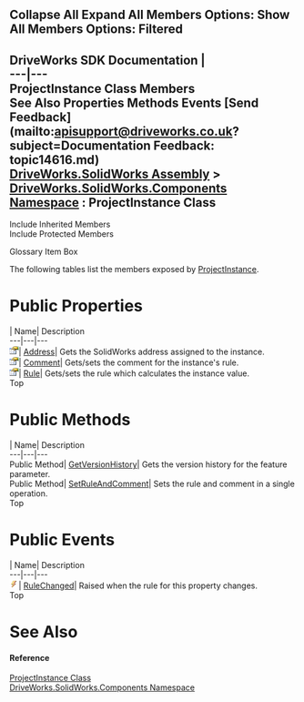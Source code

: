 Collapse All Expand All Members Options: Show All  Members Options: Filtered   
---  
DriveWorks SDK Documentation  |   
---|---  
ProjectInstance Class Members   
See Also Properties Methods Events [Send Feedback](mailto:apisupport@driveworks.co.uk?subject=Documentation Feedback: topic14616.md)  
[DriveWorks.SolidWorks Assembly](topic13342.md) > [DriveWorks.SolidWorks.Components Namespace](topic13925.md) : ProjectInstance Class  
---  
  
Include Inherited Members    
Include Protected Members  


Glossary Item Box

The following tables list the members exposed by [ProjectInstance](topic14616.md).

# Public Properties

| Name| Description  
---|---|---  
![Public Property](dotnetimages/publicProperty.gif)| [Address](topic14624.md)| Gets the SolidWorks address assigned to the instance.   
![Public Property](dotnetimages/publicProperty.gif)| [Comment](topic14625.md)| Gets/sets the comment for the instance's rule.   
![Public Property](dotnetimages/publicProperty.gif)| [Rule](topic14626.md)| Gets/sets the rule which calculates the instance value.   
Top

# Public Methods

| Name| Description  
---|---|---  
Public Method| [GetVersionHistory](topic14622.md)| Gets the version history for the feature parameter.   
Public Method| [SetRuleAndComment](topic14623.md)| Sets the rule and comment in a single operation.   
Top

# Public Events

| Name| Description  
---|---|---  
![Public Event](dotnetimages/publicEvent.gif)| [RuleChanged](topic14627.md)| Raised when the rule for this property changes.   
Top

# See Also

#### Reference

[ProjectInstance Class](topic14616.md)   
[DriveWorks.SolidWorks.Components Namespace](topic13925.md)


